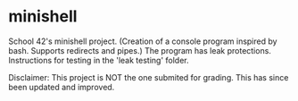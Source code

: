 # minishell
School 42's minishell project. (Creation of a console program inspired by bash. Supports redirects and pipes.)
The program has leak protections. Instructions for testing in the 'leak testing' folder.

Disclaimer: This project is NOT the one submited for grading. This has since been updated and improved.
